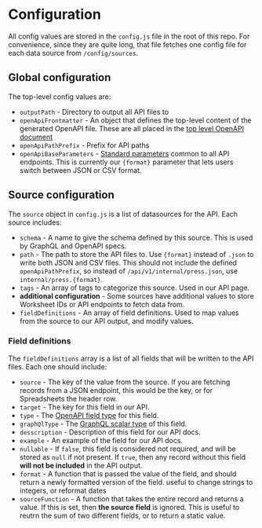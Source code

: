 # Configuration

All config values are stored in the `config.js` file in the root of this repo. For convenience, since they are quite long, that file fetches one config file for each data source from `/config/sources`.

## Global configuration

The top-level config values are:

- `outputPath` - Directory to output all API files to
- `openApiFrontmatter` - An object that defines the top-level content of the generated OpenAPI file. These are all placed in the [top level OpenAPI document](https://github.com/OAI/OpenAPI-Specification/blob/master/versions/3.0.3.md#openapi-object)
- `openApiPathPrefix` - Prefix for API paths
- `openApiBaseParameters` - [Standard parameters](https://github.com/OAI/OpenAPI-Specification/blob/master/versions/3.0.3.md#parameterObject) common to all API endpoints. This is currently our `{format}` parameter that lets users switch between JSON or CSV format.

## Source configuration

The `source` object in `config.js` is a list of datasources for the API. Each source includes:

- `schema` - A name to give the schema defined by this source. This is used by GraphQL and OpenAPI specs.
- `path` - The path to store the API files to. Use `{format}` instead of `.json` to write both JSON and CSV files. This should not include the defined `openApiPathPrefix`, so instead of `/api/v1/internal/press.json`, use `internal/press.{format}`.
- `tags` - An array of tags to categorize this source. Used in our API page.
- **additional configuration** - Some sources have additional values to store Worksheet IDs or API endpoints to fetch data from.
- `fieldDefinitions` - An array of field definitions. Used to map values from the source to our API output, and modify values.

### Field definitions

The `fieldDefinitions` array is a list of all fields that will be written to the API files. Each one should include:

- `source` - The key of the value from the source. If you are fetching records from a JSON endpoint, this would be the key, or for Spreadsheets the header row.
- `target` - The key for this field in our API.
- `type` - The [OpenAPI field type](https://github.com/OAI/OpenAPI-Specification/blob/master/versions/3.0.3.md#dataTypes) for this field.
- `graphQlType` - The [GraphQL scalar type](https://graphql.org/learn/schema/#scalar-types) of this field.
- `desscription` - Description of this field for our API docs.
- `example` - An example of the field for our API docs.
- `nullable` - If `false`, this field is considered not required, and will be stored as `null` if not present. If `true`, then any record without this field **will not be included** in the API output.
- `format` - A function that is passed the value of the field, and should return a newly formatted version of the field. useful to change strings to integers, or reformat dates
- `sourceFunction` - A function that takes the entire record and returns a value. If this is set, then **the source field** is ignored. This is useful to reutrn the sum of two different fields, or to return a static value.
